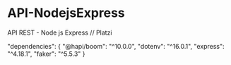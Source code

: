 # API-NodejsExpress
API REST - Node js Express // Platzi


  "dependencies": {
    "@hapi/boom": "^10.0.0",
    "dotenv": "^16.0.1",
    "express": "^4.18.1",
    "faker": "^5.5.3"
  }

